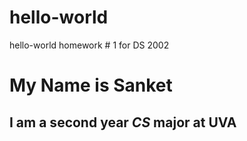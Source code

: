 # hello-world
hello-world homework # 1 for DS 2002
# My Name is Sanket
## I am a second year *CS* major at UVA 
